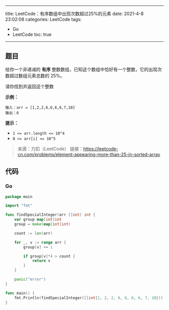 ----
title: LeetCode：有序数组中出现次数超过25%的元素
date: 2021-4-8 23:02:08
categories: LeetCode
tags: 
- Go
- LeetCode
toc: true
----

## 题目

给你一个非递减的 **有序** 整数数组，已知这个数组中恰好有一个整数，它的出现次数超过数组元素总数的 25%。

请你找到并返回这个整数

**示例：**

```
输入：arr = [1,2,2,6,6,6,6,7,10]
输出：6
```

<!-- more -->

**提示：**

- `1 <= arr.length <= 10^4`
- `0 <= arr[i] <= 10^5`

> 来源：力扣（LeetCode）
> 链接：https://leetcode-cn.com/problems/element-appearing-more-than-25-in-sorted-array

## 代码

### Go

```go
package main

import "fmt"

func findSpecialInteger(arr []int) int {
	var group map[int]int
	group = make(map[int]int)

	count := len(arr)

	for _, v := range arr {
		group[v] += 1

		if group[v]*4 > count {
			return v
		}
	}

	panic("error")
}

func main() {
	fmt.Println(findSpecialInteger([]int{1, 2, 2, 6, 6, 6, 6, 7, 10}))
}
```